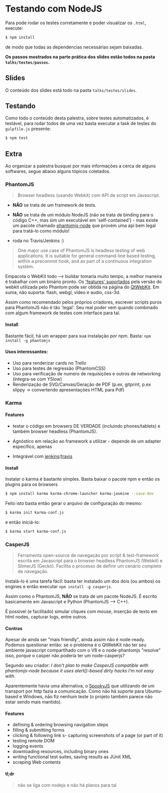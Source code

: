 # Testando com NodeJS

Para pode rodar os testes corretamente e poder visualizar os `.html`, execute:

```sh
$ npm install
```

de modo que todas as dependencias necessárias sejam baixadas.

**Os passos mostrados na parte prática dos slides estão todos na pasta `talks/testes/passos`.**

## Slides

O conteúdo dos slides está todo na pasta `talks/testes/slides`.

## Testando

Como todo o conteúdo desta palestra, sobre testes automatizados, é testável, para rodar todos de uma vez basta executar a task de testes do `gulpfile.js` presente:

```sh
$ npm test
```

## Extra

Ao organizar a palestra busquei por mais informações a cerca de alguns softwares, segue abaixo alguns tópicos coletados.

### PhantomJS

> Browser headless (usando Webkit) com API de script em Javascript.

- **NÃO** se trata de um framework de tests.

- **NÃO** se trata de um módulo NodeJS (não se trata de binding para o código C++, mas sim um executável em 'self-contained') - mas existe um pacote chamado [phantomjs-node](https://github.com/sgentle/phantomjs-node) que provém uma api bem legal para tratá-lo como módulo!

- roda no Travis/Jenkins :)

> One major use case of PhantomJS is headless testing of web applications. It is suitable for general command-line based testing, within a precommit hook, and as part of a continuous integration system.

Empacota o WebKit todo --> buildar tomaria muito tempo, a melhor maneira é trabalhar com um binário pronto. Os ['features' suportados](https://github.com/ariya/phantomjs/wiki/Supported-Web-Standards) pela versão do webkit utilizada pelo Phantom pode ser obtida na página do [QtWebKit](http://trac.webkit.org/wiki/QtWebKitFeatures22). Em suma, não suporta: flash, webgl, video e audio, css-3d.

Assim como recomendado pelos próprios criadores, escrever scripts puros para PhantomJS não é tão 'legal'. Seu real poder vem quando combinado com algum framework de testes com interface para tal.

#### Install

Bastante fácil, há um wrapper para sua instalação por npm. Basta: `npm install -g phantomjs`

####  Usos interessantes:

- Uso para renderizar cards no Trello
- Uso para testes de regressão (PhantomCSS)
- Uso para verificação de numero de requisições e outros de networking (integra-se com YSlow)
-	Renderização de SVG/Canvas/Geração de PDF (p.ex, gitprint, p.ex slippy -> convertendo apresentações HTML para Pdf)


### Karma

#### Features

-	testar o código em browsers DE VERDADE (incluindo phones/tablets) e também browser headless (PhantomJS).

-	Agnóstico em relação ao framework a utilizar - depende de um adapter específico, apenas

-	Integrável com [jenkins](http://karma-runner.github.io/0.12/plus/jenkins.html)/[travis](http://karma-runner.github.io/0.12/plus/travis.html)


#### Install

Instalar o karma é bastante simples. Basta baixar o pacote npm e então os plugins para os browsers

```sh
$ npm install karma karma-chrome-launcher karma-jasmine --save-dev
```

Feito isto basta então gerar o arquivo de configuração do mesmo:

```sh
$ karma init karma-conf.js
```

e então iniciá-lo:

```sh
$ karma start karma-conf.js
```


### CasperJS

> Ferramenta open-source de navegação por script & test-framework escrita em Javascript para o browser headless PhantomJS (Webkit) e SlimerJS (Gecko). Facilita o processo de definir um cenário completo de navegação.

Instalá-lo é uma tarefa fácil: basta ter instalado um dos dois (ou ambos) os engines e então executar `npm install -g casperjs`.

Assim como o PhantomJS, **NÃO** se trata de um pacote NodeJS. É escrito basicamente em Javascript e Python (PhantomJS --> C++).

É possível (e facilitado) simular cliques com mouse, inserção de texto em html nodes, capturar logs, entre outros.

#### Contras

Apesar de ainda ser "mais friendly", ainda assim não é node-ready. Podemos questionar então: se o problema é o QtWebKit não ter seu ambiente javascript compartlhado com o V8 e o node-phantomjs "resolve" isso, porque o casper não poderia ter um node-casperjs?

Segundo seu criador: *I don't plan to make CasperJS compatible with phantomjs-node because it uses  alert()-based dirty hacks I'm not easy with.*

Aparentemente havia uma alternativa, o [SpookyJS](https://github.com/WaterfallEngineering/SpookyJS) que utilizando de um transport por http fazia a comunicação. Como não há suporte para Ubuntu-based e Windows, não fiz nenhum teste (o projeto também parece não estar sendo mais mantido).

#### Features

-	defining & ordering browsing navigation steps
-	filling & submitting forms
-	clicking & following link
s-	capturing screenshots of a page (or part of it)
-	testing remote DOM
-	logging events
-	downloading resources, including binary ones
-	writing functional test suites, saving results as JUnit XML
-	scraping Web contents

#### tl;dr

> não se liga com nodejs e não há planos para tal


